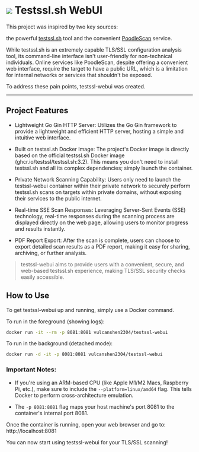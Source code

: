 # ![](public/favicon.ico) Testssl.sh WebUI

This project was inspired by two key sources: 

the powerful [testssl.sh](https://github.com/testssl/testssl.sh) tool and the convenient [PoodleScan](https://www.poodlescan.com/testssl.sh/) service.

While testssl.sh is an extremely capable TLS/SSL configuration analysis tool, its command-line interface isn't user-friendly for non-technical individuals. Online services like PoodleScan, despite offering a convenient web interface, require the target to have a public URL, which is a limitation for internal networks or services that shouldn't be exposed.

To address these pain points, testssl-webui was created.

---

## Project Features

- Lightweight Go Gin HTTP Server: Utilizes the Go Gin framework to provide a lightweight and efficient HTTP server, hosting a simple and intuitive web interface.

- Built on testssl.sh Docker Image: The project's Docker image is directly based on the official testssl.sh Docker image (ghcr.io/testssl/testssl.sh:3.2). This means you don't need to install testssl.sh and all its complex dependencies; simply launch the container.

- Private Network Scanning Capability: Users only need to launch the testssl-webui container within their private network to securely perform testssl.sh scans on targets within private domains, without exposing their services to the public internet.

- Real-time SSE Scan Responses: Leveraging Server-Sent Events (SSE) technology, real-time responses during the scanning process are displayed directly on the web page, allowing users to monitor progress and results instantly.

- PDF Report Export: After the scan is complete, users can choose to export detailed scan results as a PDF report, making it easy for sharing, archiving, or further analysis.


> testssl-webui aims to provide users with a convenient, secure, and web-based testssl.sh experience, making TLS/SSL security checks easily accessible.

## How to Use

To get testssl-webui up and running, simply use a Docker command.

To run in the foreground (showing logs):

```sh
docker run -it --rm -p 8081:8081 vulcanshen2304/testssl-webui
```

To run in the background (detached mode):

```sh
docker run -d -it -p 8081:8081 vulcanshen2304/testssl-webui
```

### Important Notes:

- If you're using an ARM-based CPU (like Apple M1/M2 Macs, Raspberry Pi, etc.), make sure to include the `--platform=linux/amd64` flag. This tells Docker to perform cross-architecture emulation.

- The `-p 8081:8081` flag maps your host machine's port 8081 to the container's internal port 8081.

Once the container is running, open your web browser and go to: http://localhost:8081

You can now start using testssl-webui for your TLS/SSL scanning!
